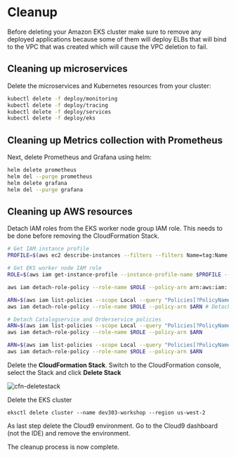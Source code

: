 # Cleanup

Before deleting your Amazon EKS cluster make sure to remove any deployed applications because some of them will deploy ELBs that will bind to the VPC that was created which will cause the VPC deletion to fail.

## Cleaning up microservices

Delete the microservices and Kubernetes resources from your cluster:

```bash
kubectl delete -f deploy/monitoring
kubectl delete -f deploy/tracing
kubectl delete -f deploy/services
kubectl delete -f deploy/eks
```

## Cleaning up Metrics collection with Prometheus

Next, delete Prometheus and Grafana using helm:

```bash
helm delete prometheus
helm del --purge prometheus
helm delete grafana
helm del --purge grafana
```

## Cleaning up AWS resources

Detach IAM roles from the EKS worker node group IAM role. This needs to be done before removing the CloudFormation Stack.

```bash
# Get IAM instance profile
PROFILE=$(aws ec2 describe-instances --filters --filters Name=tag:Name,Values=dev303-workshop-0-Node --query 'Reservations[0].Instances[0].IamInstanceProfile.Arn' --output text | cut -d '/' -f 2)

# Get EKS worker node IAM role
ROLE=$(aws iam get-instance-profile --instance-profile-name $PROFILE --query "InstanceProfile.Roles[0].RoleName" --output text)

aws iam detach-role-policy --role-name $ROLE --policy-arn arn:aws:iam::aws:policy/AWSXRayDaemonWriteAccess # Detach X-Ray policy

ARN=$(aws iam list-policies --scope Local --query "Policies[?PolicyName=='Fluentd-Policy'].Arn" --output text)
aws iam detach-role-policy --role-name $ROLE --policy-arn $ARN # Detach Fluentd policy

# Detach Catalogservice and Orderservice policies
ARN=$(aws iam list-policies --scope Local --query "Policies[?PolicyName=='CatalogserviceDDB-Policy'].Arn" --output text)
aws iam detach-role-policy --role-name $ROLE --policy-arn $ARN

ARN=$(aws iam list-policies --scope Local --query "Policies[?PolicyName=='OrderserviceSQS-Policy'].Arn" --output text)
aws iam detach-role-policy --role-name $ROLE --policy-arn $ARN
```

Delete the **CloudFormation Stack**. Switch to the CloudFormation console, select the Stack and click **Delete Stack**

![cfn-deletestack](images/cfn-deletestack.png)

Delete the EKS cluster

```
eksctl delete cluster --name dev303-workshop --region us-west-2
```

As last step delete the Cloud9 environment. Go to the Cloud9 dashboard (not the IDE) and remove the environment.

The cleanup process is now complete.